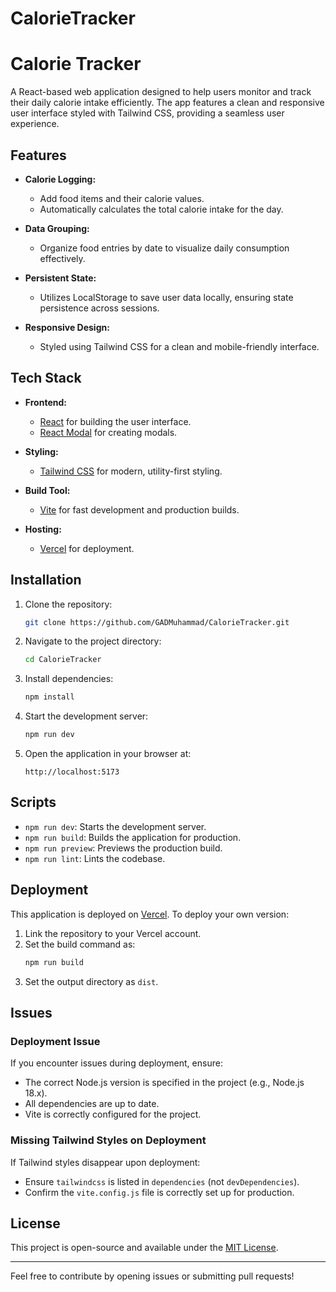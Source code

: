 # CalorieTracker

# Calorie Tracker

A React-based web application designed to help users monitor and track their daily calorie intake efficiently. 
The app features a clean and responsive user interface styled with Tailwind CSS, providing a seamless user experience.

## Features

- **Calorie Logging:**
  - Add food items and their calorie values.
  - Automatically calculates the total calorie intake for the day.

- **Data Grouping:**
  - Organize food entries by date to visualize daily consumption effectively.

- **Persistent State:**
  - Utilizes LocalStorage to save user data locally, ensuring state persistence across sessions.

- **Responsive Design:**
  - Styled using Tailwind CSS for a clean and mobile-friendly interface.

## Tech Stack

- **Frontend:**
  - [React](https://reactjs.org/) for building the user interface.
  - [React Modal](https://github.com/reactjs/react-modal) for creating modals.

- **Styling:**
  - [Tailwind CSS](https://tailwindcss.com/) for modern, utility-first styling.

- **Build Tool:**
  - [Vite](https://vitejs.dev/) for fast development and production builds.

- **Hosting:**
  - [Vercel](https://vercel.com/) for deployment.

## Installation

1. Clone the repository:
   ```bash
   git clone https://github.com/GADMuhammad/CalorieTracker.git
   ```

2. Navigate to the project directory:
   ```bash
   cd CalorieTracker
   ```

3. Install dependencies:
   ```bash
   npm install
   ```

4. Start the development server:
   ```bash
   npm run dev
   ```

5. Open the application in your browser at:
   ```
   http://localhost:5173
   ```

## Scripts

- `npm run dev`: Starts the development server.
- `npm run build`: Builds the application for production.
- `npm run preview`: Previews the production build.
- `npm run lint`: Lints the codebase.

## Deployment

This application is deployed on [Vercel](https://vercel.com/). To deploy your own version:

1. Link the repository to your Vercel account.
2. Set the build command as:
   ```bash
   npm run build
   ```
3. Set the output directory as `dist`.

## Issues

### Deployment Issue
If you encounter issues during deployment, ensure:
- The correct Node.js version is specified in the project (e.g., Node.js 18.x).
- All dependencies are up to date.
- Vite is correctly configured for the project.

### Missing Tailwind Styles on Deployment
If Tailwind styles disappear upon deployment:
- Ensure `tailwindcss` is listed in `dependencies` (not `devDependencies`).
- Confirm the `vite.config.js` file is correctly set up for production.

## License

This project is open-source and available under the [MIT License](LICENSE).

---

Feel free to contribute by opening issues or submitting pull requests!
